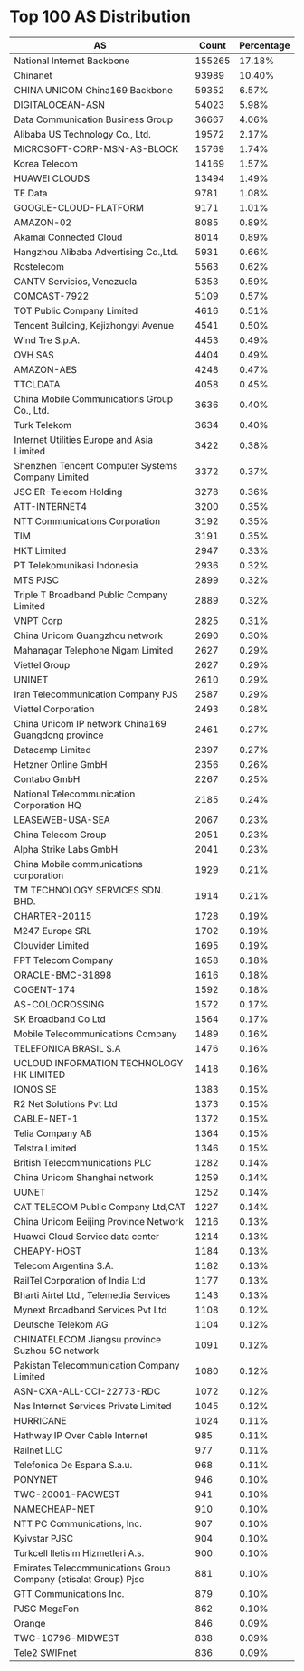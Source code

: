 # Top 100 AS Distribution
| AS | Count | Percentage |
|----|----|----|
| National Internet Backbone | 155265 | 17.18% |
| Chinanet | 93989 | 10.40% |
| CHINA UNICOM China169 Backbone | 59352 | 6.57% |
| DIGITALOCEAN-ASN | 54023 | 5.98% |
| Data Communication Business Group | 36667 | 4.06% |
| Alibaba US Technology Co., Ltd. | 19572 | 2.17% |
| MICROSOFT-CORP-MSN-AS-BLOCK | 15769 | 1.74% |
| Korea Telecom | 14169 | 1.57% |
| HUAWEI CLOUDS | 13494 | 1.49% |
| TE Data | 9781 | 1.08% |
| GOOGLE-CLOUD-PLATFORM | 9171 | 1.01% |
| AMAZON-02 | 8085 | 0.89% |
| Akamai Connected Cloud | 8014 | 0.89% |
| Hangzhou Alibaba Advertising Co.,Ltd. | 5931 | 0.66% |
| Rostelecom | 5563 | 0.62% |
| CANTV Servicios, Venezuela | 5353 | 0.59% |
| COMCAST-7922 | 5109 | 0.57% |
| TOT Public Company Limited | 4616 | 0.51% |
| Tencent Building, Kejizhongyi Avenue | 4541 | 0.50% |
| Wind Tre S.p.A. | 4453 | 0.49% |
| OVH SAS | 4404 | 0.49% |
| AMAZON-AES | 4248 | 0.47% |
| TTCLDATA | 4058 | 0.45% |
| China Mobile Communications Group Co., Ltd. | 3636 | 0.40% |
| Turk Telekom | 3634 | 0.40% |
| Internet Utilities Europe and Asia Limited | 3422 | 0.38% |
| Shenzhen Tencent Computer Systems Company Limited | 3372 | 0.37% |
| JSC ER-Telecom Holding | 3278 | 0.36% |
| ATT-INTERNET4 | 3200 | 0.35% |
| NTT Communications Corporation | 3192 | 0.35% |
| TIM | 3191 | 0.35% |
| HKT Limited | 2947 | 0.33% |
| PT Telekomunikasi Indonesia | 2936 | 0.32% |
| MTS PJSC | 2899 | 0.32% |
| Triple T Broadband Public Company Limited | 2889 | 0.32% |
| VNPT Corp | 2825 | 0.31% |
| China Unicom Guangzhou network | 2690 | 0.30% |
| Mahanagar Telephone Nigam Limited | 2627 | 0.29% |
| Viettel Group | 2627 | 0.29% |
| UNINET | 2610 | 0.29% |
| Iran Telecommunication Company PJS | 2587 | 0.29% |
| Viettel Corporation | 2493 | 0.28% |
| China Unicom IP network China169 Guangdong province | 2461 | 0.27% |
| Datacamp Limited | 2397 | 0.27% |
| Hetzner Online GmbH | 2356 | 0.26% |
| Contabo GmbH | 2267 | 0.25% |
| National Telecommunication Corporation HQ | 2185 | 0.24% |
| LEASEWEB-USA-SEA | 2067 | 0.23% |
| China Telecom Group | 2051 | 0.23% |
| Alpha Strike Labs GmbH | 2041 | 0.23% |
| China Mobile communications corporation | 1929 | 0.21% |
| TM TECHNOLOGY SERVICES SDN. BHD. | 1914 | 0.21% |
| CHARTER-20115 | 1728 | 0.19% |
| M247 Europe SRL | 1702 | 0.19% |
| Clouvider Limited | 1695 | 0.19% |
| FPT Telecom Company | 1658 | 0.18% |
| ORACLE-BMC-31898 | 1616 | 0.18% |
| COGENT-174 | 1592 | 0.18% |
| AS-COLOCROSSING | 1572 | 0.17% |
| SK Broadband Co Ltd | 1564 | 0.17% |
| Mobile Telecommunications Company | 1489 | 0.16% |
| TELEFONICA BRASIL S.A | 1476 | 0.16% |
| UCLOUD INFORMATION TECHNOLOGY HK LIMITED | 1418 | 0.16% |
| IONOS SE | 1383 | 0.15% |
| R2 Net Solutions Pvt Ltd | 1373 | 0.15% |
| CABLE-NET-1 | 1372 | 0.15% |
| Telia Company AB | 1364 | 0.15% |
| Telstra Limited | 1346 | 0.15% |
| British Telecommunications PLC | 1282 | 0.14% |
| China Unicom Shanghai network | 1259 | 0.14% |
| UUNET | 1252 | 0.14% |
| CAT TELECOM Public Company Ltd,CAT | 1227 | 0.14% |
| China Unicom Beijing Province Network | 1216 | 0.13% |
| Huawei Cloud Service data center | 1214 | 0.13% |
| CHEAPY-HOST | 1184 | 0.13% |
| Telecom Argentina S.A. | 1182 | 0.13% |
| RailTel Corporation of India Ltd | 1177 | 0.13% |
| Bharti Airtel Ltd., Telemedia Services | 1143 | 0.13% |
| Mynext Broadband Services Pvt Ltd | 1108 | 0.12% |
| Deutsche Telekom AG | 1104 | 0.12% |
| CHINATELECOM Jiangsu province Suzhou 5G network | 1091 | 0.12% |
| Pakistan Telecommunication Company Limited | 1080 | 0.12% |
| ASN-CXA-ALL-CCI-22773-RDC | 1072 | 0.12% |
| Nas Internet Services Private Limited | 1045 | 0.12% |
| HURRICANE | 1024 | 0.11% |
| Hathway IP Over Cable Internet | 985 | 0.11% |
| Railnet LLC | 977 | 0.11% |
| Telefonica De Espana S.a.u. | 968 | 0.11% |
| PONYNET | 946 | 0.10% |
| TWC-20001-PACWEST | 941 | 0.10% |
| NAMECHEAP-NET | 910 | 0.10% |
| NTT PC Communications, Inc. | 907 | 0.10% |
| Kyivstar PJSC | 904 | 0.10% |
| Turkcell Iletisim Hizmetleri A.s. | 900 | 0.10% |
| Emirates Telecommunications Group Company (etisalat Group) Pjsc | 881 | 0.10% |
| GTT Communications Inc. | 879 | 0.10% |
| PJSC MegaFon | 862 | 0.10% |
| Orange | 846 | 0.09% |
| TWC-10796-MIDWEST | 838 | 0.09% |
| Tele2 SWIPnet | 836 | 0.09% |
